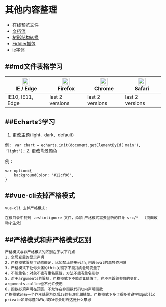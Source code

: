 # 其他内容整理

* [在线预览文件](https://github.com/zwspw/-study/blob/master/all-content/%E9%A1%B9%E7%9B%AE%E4%B8%AD%E9%81%87%E5%88%B0%E7%9A%84%E5%86%85%E5%AE%B9/%E6%96%87%E4%BB%B6%E5%9C%A8%E7%BA%BF%E9%A2%84%E8%A7%88.md )
* [文档流](https://github.com/zwspw/-study/blob/master/all-content/%E9%A1%B9%E7%9B%AE%E4%B8%AD%E9%81%87%E5%88%B0%E7%9A%84%E5%86%85%E5%AE%B9/%E6%96%87%E6%A1%A3%E6%B5%81%E5%AD%A6%E4%B9%A0.md)
* [树形结构转换](https://github.com/zwspw/-study/blob/master/all-content/%E9%A1%B9%E7%9B%AE%E4%B8%AD%E9%81%87%E5%88%B0%E7%9A%84%E5%86%85%E5%AE%B9/%E6%A0%91%E5%BD%A2json%E8%BD%AC%E6%8D%A2.md)
* [Fiddler抓包](https://www.cnblogs.com/yyhh/p/5140852.html)
* [ie字体](https://github.com/zwspw/-study/blob/master/all-content/%E9%A1%B9%E7%9B%AE%E4%B8%AD%E9%81%87%E5%88%B0%E7%9A%84%E5%86%85%E5%AE%B9/ie%E6%B5%8F%E8%A7%88%E5%99%A8%E5%AD%97%E4%BD%93.md)



##md文件表格学习
----------------

| [<img src="https://raw.githubusercontent.com/alrra/browser-logos/master/src/edge/edge_48x48.png" alt="IE / Edge" width="24px" height="24px" />](http://godban.github.io/browsers-support-badges/)</br>IE / Edge | [<img src="https://raw.githubusercontent.com/alrra/browser-logos/master/src/firefox/firefox_48x48.png" alt="Firefox" width="24px" height="24px" />](http://godban.github.io/browsers-support-badges/)</br>Firefox | [<img src="https://raw.githubusercontent.com/alrra/browser-logos/master/src/chrome/chrome_48x48.png" alt="Chrome" width="24px" height="24px" />](http://godban.github.io/browsers-support-badges/)</br>Chrome | [<img src="https://raw.githubusercontent.com/alrra/browser-logos/master/src/safari/safari_48x48.png" alt="Safari" width="24px" height="24px" />](http://godban.github.io/browsers-support-badges/)</br>Safari |
| --------- | --------- | --------- | --------- |
| IE10, IE11, Edge| last 2 versions| last 2 versions| last 2 versions


##Echarts3学习
-----------------
1. 更改主题(light、dark、default)

`例： var chart = echarts.init(document.getElementById('main'), 'light');`
2. 更改背景颜色

例：
```
var option={
    backgroundColor: '#12cf96',
} 
```
##vue-cli去掉严格模式
----------------
```
vue-cli 去掉严格模式：

在根目录中找到 .eslintignore 文件，添加 严格模式需要监听的目录 src/*  （页面改动才生效）
```
##严格模式和非严格模式区别
----------------
```
严格模式与非严格模式的区别在于以下几点
1，全局变量的显示声明
2，严格模式限制了动态绑定，比如禁止使用with,创设eval的单独作用域
3，严格模式下让你头痛的this关键字不能指向全局变量了
4，不能重名：对象不能有重名属性，方法不能有重名形参
5，对于arguments的限制，严格模式下不能对其赋值了，也不再跟踪参数的变化，arguments.callee也不允许使用
6，函数必须声明在顶层，不允许在非函数代码块内声明函数
严格模式还有一个作用就是为以后JS的标准化做铺垫。严格模式下多了很多关键字如public private如果你懂JAVA,或C#你会明白这是什么意思
```
